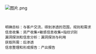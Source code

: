 



![图片.png](../../../../../知识库/blog/source/images/1550719703_5c6e1ad700bb6-1685533751883.png!small)

​														

```
明确目标：与客户交流，得到渗透的范围，规则和需求
信息收集：资产收集+敏感信息收集+指纹识别
漏洞探测和信息分析：漏洞探测与利用
获取所需：后渗透
信息整理和形成报告：产出报告
```



